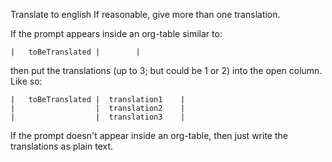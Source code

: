 <!-- To english -->
<!-- #+description: translate to english -->
<!-- #+name: translate-to-english -->

Translate to english
If reasonable, give more than one translation.

If the prompt appears inside an org-table similar to:
```org-mode
|   toBeTranslated |        |
```
then put the translations (up to 3; but could be 1 or 2) into the open column. Like so:
```org-mode
|   toBeTranslated |  translation1    |
|                  |  translation2    |
|                  |  translation3    |
```

If the prompt doesn't appear inside an org-table, then just write the translations as plain text.
